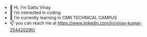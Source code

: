 - 👋 Hi, I’m Gattu Vinay
- 👀 I’m interested in coding 
- 🌱 I’m currently learning in CMR TECHNICAL CAMPUS 
- 📫 you can reach me at https://www.linkedin.com/in/vinay-kumar-254420290/

